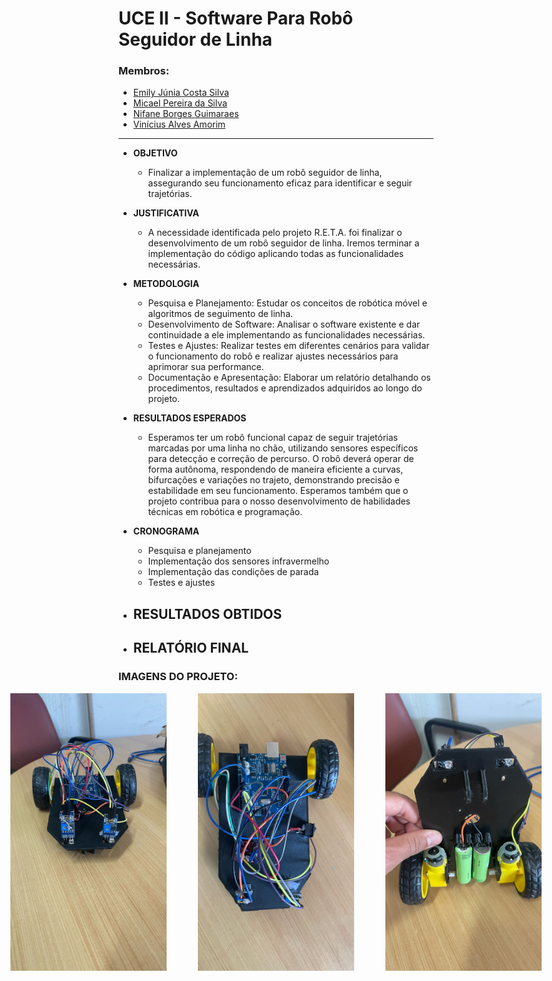 # UCE II - Software Para Robô Seguidor de Linha

### Membros:
- [Emily Júnia Costa Silva](https://github.com/Emillyjs)
- [Micael Pereira da Silva](https://github.com/Mikemps)
- [Nifane Borges Guimaraes](https://github.com/Nifane3)
- [Vinícius Alves Amorim](https://github.com/am0rimdev)
---
- __OBJETIVO__
    - Finalizar a implementação de um robô seguidor de linha, assegurando seu
    funcionamento eficaz para identificar e seguir trajetórias.

- __JUSTIFICATIVA__
    - A necessidade identificada pelo projeto R.E.T.A. foi finalizar o desenvolvimento de
    um robô seguidor de linha. Iremos terminar a implementação do código aplicando
    todas as funcionalidades necessárias.

- __METODOLOGIA__
    - Pesquisa e Planejamento: Estudar os conceitos de robótica móvel e algoritmos de
    seguimento de linha.
    - Desenvolvimento de Software: Analisar o software existente e dar continuidade a
    ele implementando as funcionalidades necessárias.
    - Testes e Ajustes: Realizar testes em diferentes cenários para validar o
    funcionamento do robô e realizar ajustes necessários para aprimorar sua
    performance.
    - Documentação e Apresentação: Elaborar um relatório detalhando os
    procedimentos, resultados e aprendizados adquiridos ao longo do projeto.

- __RESULTADOS ESPERADOS__
    - Esperamos ter um robô funcional capaz de seguir trajetórias marcadas por uma linha
    no chão, utilizando sensores específicos para detecção e correção de percurso. O
    robô deverá operar de forma autônoma, respondendo de maneira eficiente a curvas,
    bifurcações e variações no trajeto, demonstrando precisão e estabilidade em seu
    funcionamento. Esperamos também que o projeto contribua para o nosso
    desenvolvimento de habilidades técnicas em robótica e programação.

- __CRONOGRAMA__
    - Pesquisa e planejamento
    - Implementação dos sensores infravermelho
    - Implementação das condições de parada
    - Testes e ajustes

- __RESULTADOS OBTIDOS__
    - 

- __RELATÓRIO FINAL__
    - 

### IMAGENS DO PROJETO:
<div style="display: flex; justify-content: center; gap: 50px">
    <img src="./images/robo1.jpg" alt="Robo" width="250">
    <img src="./images/robo2.jpg" alt="Robo" width="250">
    <img src="./images/robo3.jpg" alt="Robo" width="250">
</div>



